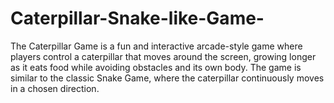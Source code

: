 # Caterpillar-Snake-like-Game-
The Caterpillar Game is a fun and interactive arcade-style game where players control a caterpillar that moves around the screen, growing longer as it eats food while avoiding obstacles and its own body. The game is similar to the classic Snake Game, where the caterpillar continuously moves in a chosen direction.
